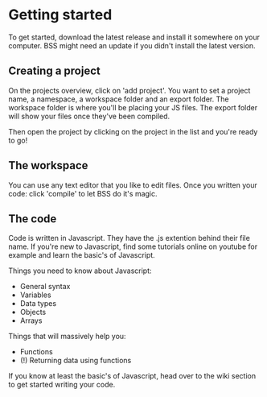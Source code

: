 # Getting started
To get started, download the latest release and install it somewhere on your computer.
BSS might need an update if you didn't install the latest version.

## Creating a project
On the projects overview, click on 'add project'. You want to set a project name, a namespace, a workspace folder and an export folder. The workspace folder is where you'll be placing your JS files. The export folder will show your files once they've been compiled.

Then open the project by clicking on the project in the list and you're ready to go!

## The workspace
You can use any text editor that you like to edit files. Once you written your code: click 'compile' to let BSS do it's magic.

## The code
Code is written in Javascript. They have the .js extention behind their file name. If you're new to Javascript, find some tutorials online on youtube for example and learn the basic's of Javascript.

Things you need to know about Javascript:
* General syntax
* Variables
* Data types
* Objects
* Arrays

Things that will massively help you:
* Functions
* (!) Returning data using functions

If you know at least the basic's of Javascript, head over to the wiki section to get started writing your code.
